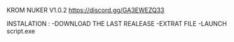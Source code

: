 KROM NUKER V1.0.2
https://discord.gg/GA3EWEZQ33


INSTALATION :
-DOWNLOAD THE LAST REALEASE
-EXTRAT FILE
-LAUNCH script.exe
